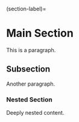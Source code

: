 (section-label)=
# Main Section

This is a paragraph.

## Subsection

Another paragraph.

### Nested Section

Deeply nested content.